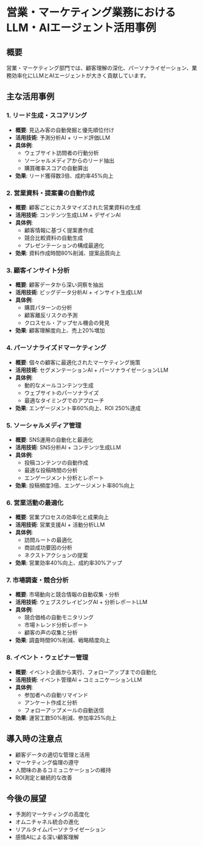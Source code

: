 # 営業・マーケティング業務におけるLLM・AIエージェント活用事例

## 概要
営業・マーケティング部門では、顧客理解の深化、パーソナライゼーション、業務効率化にLLMとAIエージェントが大きく貢献しています。

## 主な活用事例

### 1. リード生成・スコアリング
- **概要**: 見込み客の自動発掘と優先順位付け
- **活用技術**: 予測分析AI + リード評価LLM
- **具体例**:
  - ウェブサイト訪問者の行動分析
  - ソーシャルメディアからのリード抽出
  - 購買確率スコアの自動算出
- **効果**: リード獲得数3倍、成約率45%向上

### 2. 営業資料・提案書の自動作成
- **概要**: 顧客ごとにカスタマイズされた営業資料の生成
- **活用技術**: コンテンツ生成LLM + デザインAI
- **具体例**:
  - 顧客情報に基づく提案書作成
  - 競合比較資料の自動生成
  - プレゼンテーションの構成最適化
- **効果**: 資料作成時間80%削減、提案品質向上

### 3. 顧客インサイト分析
- **概要**: 顧客データから深い洞察を抽出
- **活用技術**: ビッグデータ分析AI + インサイト生成LLM
- **具体例**:
  - 購買パターンの分析
  - 顧客離反リスクの予測
  - クロスセル・アップセル機会の発見
- **効果**: 顧客理解度向上、売上20%増加

### 4. パーソナライズドマーケティング
- **概要**: 個々の顧客に最適化されたマーケティング施策
- **活用技術**: セグメンテーションAI + パーソナライゼーションLLM
- **具体例**:
  - 動的なメールコンテンツ生成
  - ウェブサイトのパーソナライズ
  - 最適なタイミングでのアプローチ
- **効果**: エンゲージメント率60%向上、ROI 250%達成

### 5. ソーシャルメディア管理
- **概要**: SNS運用の自動化と最適化
- **活用技術**: SNS分析AI + コンテンツ生成LLM
- **具体例**:
  - 投稿コンテンツの自動作成
  - 最適な投稿時間の分析
  - エンゲージメント分析とレポート
- **効果**: 投稿頻度3倍、エンゲージメント率80%向上

### 6. 営業活動の最適化
- **概要**: 営業プロセスの効率化と成果向上
- **活用技術**: 営業支援AI + 活動分析LLM
- **具体例**:
  - 訪問ルートの最適化
  - 商談成功要因の分析
  - ネクストアクションの提案
- **効果**: 営業効率40%向上、成約率30%アップ

### 7. 市場調査・競合分析
- **概要**: 市場動向と競合情報の自動収集・分析
- **活用技術**: ウェブスクレイピングAI + 分析レポートLLM
- **具体例**:
  - 競合価格の自動モニタリング
  - 市場トレンド分析レポート
  - 顧客の声の収集と分析
- **効果**: 調査時間90%削減、戦略精度向上

### 8. イベント・ウェビナー管理
- **概要**: イベント企画から実行、フォローアップまでの自動化
- **活用技術**: イベント管理AI + コミュニケーションLLM
- **具体例**:
  - 参加者への自動リマインド
  - アンケート作成と分析
  - フォローアップメールの自動送信
- **効果**: 運営工数50%削減、参加率25%向上

## 導入時の注意点
- 顧客データの適切な管理と活用
- マーケティング倫理の遵守
- 人間味のあるコミュニケーションの維持
- ROI測定と継続的な改善

## 今後の展望
- 予測的マーケティングの高度化
- オムニチャネル統合の進化
- リアルタイムパーソナライゼーション
- 感情AIによる深い顧客理解